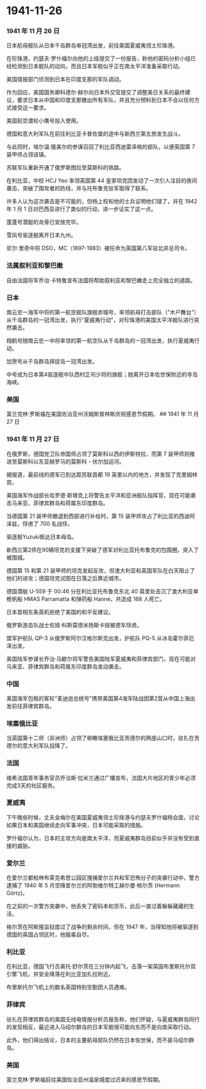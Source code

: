 # 1941-11-26

### 1941 年 11 月 26 日

日本航母舰队从日本千岛群岛单冠湾出发，前往美国夏威夷领土珍珠港。

在珍珠港，约瑟夫·罗什福尔向他的上级提交了一份报告，称他的密码分析小组已经检测到日本舰队的动向，而且日本军舰似乎正在南太平洋准备采取行动。

美国情报部门侦测到日本在印度支那的军队调动。

作为回应，美国国务卿科德尔·赫尔向日本外交官提交了调整美日关系的最终建议，要求日本从中国和印度支那撤出所有军队，并且充分预料到日本不会以任何方式接受这一要求。

美国航空渡轮小鹰号投入使用。

德国和意大利军队在前往利比亚卡普佐堡的途中与新西兰第五旅发生战斗。

与此同时，埃尔温·隆美尔的参谋召回了利比亚西迪雷泽格的部队，以便英国第 7
装甲师占领该镇。

苏联军队重新开通了俄罗斯图拉至莫斯科的铁路。

在利比亚，中校 HCJ Yeo 率领英国第 44
皇家坦克团发动了一次引人注目的夜间袭击，突破了围攻者的防线，并与托布鲁克驻军取得了联系。

许多人认为这次袭击是不可能的，但杨上校和他的士兵证明他们错了，并在 1942
年 1 月 1 日对巴西亚进行了类似的行动，进一步证实了这一点。

蓬蓬号潜艇的龙骨已安放完毕。

雪风号驱逐舰离开日本九州。

尼尔·里奇中将 DSO，MC（1897-1983）被任命为英国第八军驻北非总司令。

### 法属叙利亚和黎巴嫩

自由法国将军乔治·卡特鲁宣布法国将帮助叙利亚和黎巴嫩走上完全独立的道路。

### 日本

南云忠一海军中将的第一航空舰队旗舰赤城号，率领航母打击部队（"木户舞台"）从千岛群岛的一冠湾出发，执行"夏威夷行动"，对珍珠港的美国太平洋舰队进行突然袭击。

翔鹤号随南云忠一中将率领的第一航空队从千岛群岛的一冠湾出发，执行夏威夷行动。

加贺号从千岛群岛择捉岛一冠湾出发。

中号成为日本第4驱逐舰中队西村正司少将的旗舰；她离开日本佐世保附近的寺岛海峡。

### 美国

富兰克林·罗斯福在美国佐治亚州沃姆斯普林斯庆祝感恩节假期。 \## 1941 年 11
月 27 日

### 1941 年 11 月 27 日

在俄罗斯，德国党卫队帝国师占领了莫斯科以西的伊斯特拉，而第 7
装甲师则推进至莫斯科以东亚赫罗马的莫斯科 - 伏尔加运河。

据报道，最前线的德军已到达距苏联首都 19
英里以内的地方，并发现了克里姆林宫。

美国海军作战部长哈罗德·斯塔克上将警告太平洋和亚洲舰队指挥官，现在可能袭击马来亚、菲律宾群岛和荷属东印度群岛。

当德国第 21 装甲师撤退到西部进行补给时，第 15
装甲师攻占了利比亚的西迪阿泽兹，俘虏了 700 名战俘。

驱逐舰Yuzuki抵达日本母岛。

新西兰第2师在90辆坦克的支援下突破了德军对利比亚托布鲁克的包围圈，突入了被围城。

德国第 15 和第 21
装甲师的坦克发起反攻，但澳大利亚和英国军队在白天阻止了他们的进攻；德国坦克试图在日落之后靠近城市。

德国潜艇 U-559 于 00:46 分在利比亚托布鲁克东北 40
英里处击沉了澳大利亚单桅帆船 HMAS Parramatta 和弹药船 Hanne，共造成 168
人死亡。

日本首相东条英机拒绝了美国的和平反建议。

俄罗斯游击队战士佐娅·科斯莫德米扬斯卡娅被德军俘虏。

盟军护航队 QP-3 从俄罗斯阿尔汉格尔斯克出发，护航队 PQ-5
从冰岛霍尔菲厄泽出发。

美国陆军参谋长乔治·马歇尔将军警告美国陆军夏威夷和菲律宾部门，现在可能对马来亚、菲律宾群岛和荷属东印度群岛发动袭击。

### 中国

美国海军包租的客轮"麦迪逊总统号"携带美国第4海军陆战团第2营从中国上海出发前往菲律宾群岛。

### 埃塞俄比亚

当英国第十二师（非洲师）占领了俯瞰埃塞俄比亚贡德尔的两座山口时，驻扎在贡德尔的意大利军队投降了。

### 法国

维希法国青年事务官员乔治斯·拉米兰通过广播宣布，法国大片地区的青少年必须完成3天的社区服务。

### 夏威夷

下午晚些时候，丈夫金梅尔在美国夏威夷领土珍珠港与约瑟夫罗什福特会面，讨论如果日本和美国继续走向军事冲突，日本可能采取的措施。

罗什福尔认为，日本的主攻方向是南太平洋，而夏威夷群岛目前似乎并没有受到直接的威胁。

### 爱尔兰

在爱尔兰都柏林布莱克希思公园区搜捕爱尔兰共和军恐怖分子的突袭行动中，警方逮捕了
1940 年 5 月空降爱尔兰的阿勃维尔特工赫尔曼·格尔茨 (Hermann Görtz)。

在之前的一次警方突袭中，他丢失了密码本和货币，此后一直过着躲躲藏藏的生活。

格尔茨在阿斯隆监狱度过了战争的剩余时间，但在 1947
年，当得知他将被驱逐到德国的英国占领区时，他服毒自尽。

### 利比亚

在利比亚，德国飞行员奥托·舒尔茨在三分钟内起飞，击落一架英国布里斯托尔双引擎飞机，并安全降落在利比亚加扎拉附近。

布里斯托尔飞机上的数名英国特别空勤团人员遇难。

### 菲律宾

驻扎在菲律宾群岛的美国无线电情报分析员报告称，他们怀疑，与夏威夷群岛同行的发现相反，最近进入马绍尔群岛的日本军舰很可能向东而不是向南采取行动。

此外，他们得出结论，日本的主要航母部队仍然在日本佐世保，而不是马绍尔群岛。

### 美国

富兰克林·罗斯福前往美国佐治亚州温泉城度过迟来的感恩节假期。